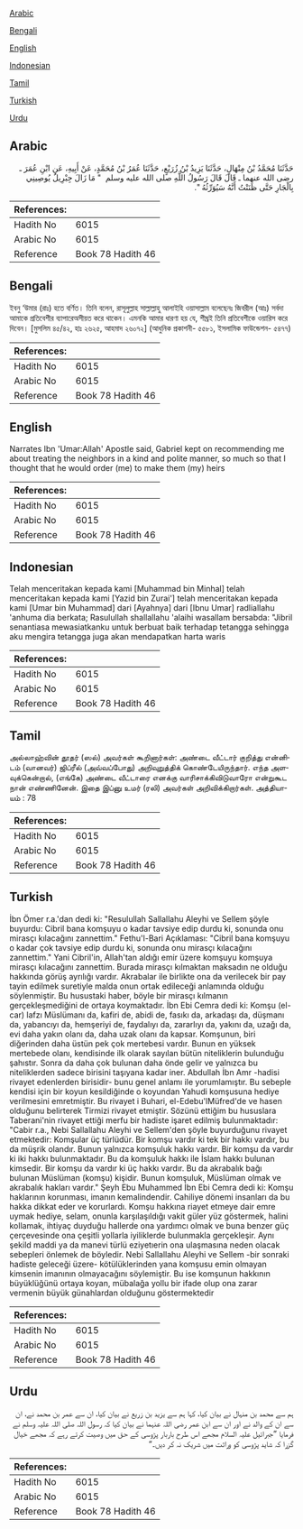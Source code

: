 [Arabic](#arabic)

[Bengali](#bengali)

[English](#english)

[Indonesian](#indonesian)

[Tamil](#tamil)

[Turkish](#turkish)

[Urdu](#urdu)

## Arabic


<div dir="rtl" lang="ar" style={{fontSize:'larger',backgroundColor:'#f8f9fa',padding:20}}>
حَدَّثَنَا مُحَمَّدُ بْنُ مِنْهَالٍ، حَدَّثَنَا يَزِيدُ بْنُ زُرَيْعٍ، حَدَّثَنَا عُمَرُ بْنُ مُحَمَّدٍ، عَنْ أَبِيهِ، عَنِ ابْنِ عُمَرَ ـ رضى الله عنهما ـ قَالَ قَالَ رَسُولُ اللَّهِ صلى الله عليه وسلم ‏ "‏ مَا زَالَ جِبْرِيلُ يُوصِينِي بِالْجَارِ حَتَّى ظَنَنْتُ أَنَّهُ سَيُوَرِّثُهُ ‏"‏‏.‏
</div>
<div style={{backgroundColor:'#f8f9fa',padding:20, marginBottom: 10}}><table> <thead> <tr> <th>References:</th> <th></th> </tr> </thead> <tbody><tr><td>Hadith No</td><td>6015</td></tr><tr><td>Arabic No</td><td>6015</td></tr><tr><td>Reference</td><td>Book 78 Hadith 46</td></tr></tbody></table></div>

## Bengali


<div dir="ltr" lang="bn" style={{fontSize:'larger',backgroundColor:'#f8f9fa',padding:20}}>
ইবনু ‘উমার (রাঃ) হতে বর্ণিত। তিনি বলেন, রাসূলুল্লাহ সাল্লাল্লাহু আলাইহি ওয়াসাল্লাম বলেছেনঃ জিবরীল (আঃ) সর্বদা আমাকে প্রতিবেশীর ব্যাপারেঅসীয়ত করে থাকেন। এমনকি আমার ধারণা হয় যে, শীঘ্রই তিনি প্রতিবেশীকে ওয়ারিস করে দিবেন। [মুসলিম ৪৫/৪২, হাঃ ২৬২৫, আহমাদ ২৬০৭২] (আধুনিক প্রকাশনী- ৫৫৮১, ইসলামিক ফাউন্ডেশন- ৫৪৭৭)
</div>
<div style={{backgroundColor:'#f8f9fa',padding:20, marginBottom: 10}}><table> <thead> <tr> <th>References:</th> <th></th> </tr> </thead> <tbody><tr><td>Hadith No</td><td>6015</td></tr><tr><td>Arabic No</td><td>6015</td></tr><tr><td>Reference</td><td>Book 78 Hadith 46</td></tr></tbody></table></div>

## English


<div dir="ltr" lang="en" style={{fontSize:'larger',backgroundColor:'#f8f9fa',padding:20}}>
Narrates Ibn 'Umar:Allah' Apostle said, Gabriel kept on recommending me about treating the neighbors in a kind and polite manner, so much so that I thought that he would order (me) to make them (my) heirs
</div>
<div style={{backgroundColor:'#f8f9fa',padding:20, marginBottom: 10}}><table> <thead> <tr> <th>References:</th> <th></th> </tr> </thead> <tbody><tr><td>Hadith No</td><td>6015</td></tr><tr><td>Arabic No</td><td>6015</td></tr><tr><td>Reference</td><td>Book 78 Hadith 46</td></tr></tbody></table></div>

## Indonesian


<div dir="ltr" lang="id" style={{fontSize:'larger',backgroundColor:'#f8f9fa',padding:20}}>
Telah menceritakan kepada kami [Muhammad bin Minhal] telah menceritakan kepada kami [Yazid bin Zurai'] telah menceritakan kepada kami [Umar bin Muhammad] dari [Ayahnya] dari [Ibnu Umar] radliallahu 'anhuma dia berkata; Rasulullah shallallahu 'alaihi wasallam bersabda: "Jibril senantiasa mewasiatkanku untuk berbuat baik terhadap tetangga sehingga aku mengira tetangga juga akan mendapatkan harta waris
</div>
<div style={{backgroundColor:'#f8f9fa',padding:20, marginBottom: 10}}><table> <thead> <tr> <th>References:</th> <th></th> </tr> </thead> <tbody><tr><td>Hadith No</td><td>6015</td></tr><tr><td>Arabic No</td><td>6015</td></tr><tr><td>Reference</td><td>Book 78 Hadith 46</td></tr></tbody></table></div>

## Tamil


<div dir="ltr" lang="ta" style={{fontSize:'larger',backgroundColor:'#f8f9fa',padding:20}}>
அல்லாஹ்வின் தூதர் (ஸல்) அவர்கள் கூறினார்கள்: அண்டை வீட்டார் குறித்து என்னிடம் (வானவர்) ஜிப்ரீல் (அவ்வப்போது) அறிவுறுத்திக் கொண்டேயிருந்தார். எந்த அளவுக்கென்றால், (எங்கே) அண்டை வீட்டாரை எனக்கு வாரிசாக்கிவிடுவாரோ என்றுகூட நான் எண்ணினேன். இதை இப்னு உமர் (ரலி) அவர்கள் அறிவிக்கிறார்கள். அத்தியாயம் : 78
</div>
<div style={{backgroundColor:'#f8f9fa',padding:20, marginBottom: 10}}><table> <thead> <tr> <th>References:</th> <th></th> </tr> </thead> <tbody><tr><td>Hadith No</td><td>6015</td></tr><tr><td>Arabic No</td><td>6015</td></tr><tr><td>Reference</td><td>Book 78 Hadith 46</td></tr></tbody></table></div>

## Turkish


<div dir="ltr" lang="tr" style={{fontSize:'larger',backgroundColor:'#f8f9fa',padding:20}}>
İbn Ömer r.a.'dan dedi ki: "Resulullah Sallallahu Aleyhi ve Sellem şöyle buyurdu: Cibril bana komşuyu o kadar tavsiye edip durdu ki, sonunda onu mirasçı kılacağını zannettim." Fethu'l-Bari Açıklaması: "Cibril bana komşuyu o kadar çok tavsiye edip durdu ki, sonunda onu mirasçı kılacağını zannettim." Yani Cibril'in, Allah'tan aldığı emir üzere komşuyu komşuya mirasçı kılacağını zannettim. Burada mirasçı kılmaktan maksadın ne olduğu hakkında görüş ayrılığı vardır. Akrabalar ile birlikte ona da verilecek bir pay tayin edilmek suretiyle malda onun ortak edileceği anlamında olduğu söylenmiştir. Bu husustaki haber, böyle bir mirasçı kılmanın gerçekleşmediğini de ortaya koymaktadır. İbn Ebi Cemra dedi ki: Komşu (el-car) lafzı Müslümanı da, kafiri de, abidi de, fasıkı da, arkadaşı da, düşmanı da, yabancıyı da, hemşeriyi de, faydalıyı da, zararlıyı da, yakını da, uzağı da, evi daha yakın olanı da, daha uzak olanı da kapsar. Komşunun, biri diğerinden daha üstün pek çok mertebesi vardır. Bunun en yüksek mertebede olanı, kendisinde ilk olarak sayılan bütün niteliklerin bulunduğu şahıstır. Sonra da daha çok bulunan daha önde gelir ve yalnızca bu niteliklerden sadece birisini taşıyana kadar iner. Abdullah İbn Amr -hadisi rivayet edenlerden birisidir- bunu genel anlamı ile yorumlamıştır. Bu sebeple kendisi için bir koyun kesildiğinde o koyundan Yahudi komşusuna hediye verilmesini emretmiştir. Bu rivayet i Buhari, el-Edebu'lMüfred'de ve hasen olduğunu belirterek Tirmizi rivayet etmiştir. Sözünü ettiğim bu hususlara Taberani'nin rivayet ettiği merfu bir hadiste işaret edilmiş bulunmaktadır: "Cabir r.a., Nebi Sallallahu Aleyhi ve Sellem'den şöyle buyurduğunu rivayet etmektedir: Komşular üç türlüdür. Bir komşu vardır ki tek bir hakkı vardır, bu da müşrik olandır. Bunun yalnızca komşuluk hakkı vardır. Bir komşu da vardır ki iki hakkı bulunmaktadır. Bu da komşuluk hakkı ile İslam hakkı bulunan kimsedir. Bir komşu da vardır ki üç hakkı vardır. Bu da akrabalık bağı bulunan Müslüman (komşu) kişidir. Bunun komşuluk, Müslüman olmak ve akrabalık hakları vardır." Şeyh Ebu Muhammed İbn Ebi Cemra dedi ki: Komşu haklarının korunması, imanın kemalindendir. Cahiliye dönemi insanları da bu hakka dikkat eder ve korurlardı. Komşu hakkına riayet etmeye dair emre uymak hediye, selam, onunla karşılaşıldığı vakit güler yüz göstermek, halini kollamak, ihtiyaç duyduğu hallerde ona yardımcı olmak ve buna benzer güç çerçevesinde ona çeşitli yollarla iyiliklerde bulunmakla gerçekleşir. Aynı şekild maddi ya da manevi türlü eziyetıerin ona ulaşmasına neden olacak sebepleri önlemek de böyledir. Nebi Sallallahu Aleyhi ve Sellem -bir sonraki hadiste geleceği üzere- kötülüklerinden yana komşusu emin olmayan kimsenin imanının olmayacağını söylemiştir. Bu ise komşunun hakkının büyüklüğünü ortaya koyan, mübalağa yollu bir ifade olup ona zarar vermenin büyük günahlardan olduğunu göstermektedir
</div>
<div style={{backgroundColor:'#f8f9fa',padding:20, marginBottom: 10}}><table> <thead> <tr> <th>References:</th> <th></th> </tr> </thead> <tbody><tr><td>Hadith No</td><td>6015</td></tr><tr><td>Arabic No</td><td>6015</td></tr><tr><td>Reference</td><td>Book 78 Hadith 46</td></tr></tbody></table></div>

## Urdu


<div dir="rtl" lang="ur" style={{fontSize:'larger',backgroundColor:'#f8f9fa',padding:20}}>
ہم سے محمد بن منہال نے بیان کیا، کہا ہم سے یزید بن زریع نے بیان کیا، ان سے عمر بن محمد نے، ان سے ان کے والد نے اور ان سے ابن عمر رضی اللہ عنہما نے بیان کیا کہ رسول اللہ صلی اللہ علیہ وسلم نے فرمایا ”جبرائیل علیہ السلام مجھے اس طرح باربار پڑوسی کے حق میں وصیت کرتے رہے کہ مجھے خیال گزرا کہ شاید پڑوسی کو وراثت میں شریک نہ کر دیں۔“
</div>
<div style={{backgroundColor:'#f8f9fa',padding:20, marginBottom: 10}}><table> <thead> <tr> <th>References:</th> <th></th> </tr> </thead> <tbody><tr><td>Hadith No</td><td>6015</td></tr><tr><td>Arabic No</td><td>6015</td></tr><tr><td>Reference</td><td>Book 78 Hadith 46</td></tr></tbody></table></div>